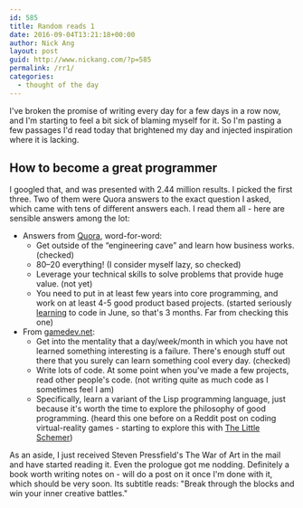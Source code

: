 ```yaml
---
id: 585
title: Random reads 1
date: 2016-09-04T13:21:18+00:00
author: Nick Ang
layout: post
guid: http://www.nickang.com/?p=585
permalink: /rr1/
categories:
  - thought of the day
---
```

I've broken the promise of writing every day for a few days in a row now, and I'm starting to feel a bit sick of blaming myself for it. So I'm pasting a few passages I'd read today that brightened my day and injected inspiration where it is lacking. 

## How to become a great programmer

I googled that, and was presented with 2.44 million results. I picked the first three. Two of them were Quora answers to the exact question I asked, which came with tens of different answers each. I read them all - here are sensible answers among the lot:

- Answers from [Quora](https://www.quora.com/What-is-the-best-way-to-become-a-great-programmer), word-for-word:
    - Get outside of the “engineering cave” and learn how business works. (checked)
    - 80–20 everything! (I consider myself lazy, so checked)
    - Leverage your technical skills to solve problems that provide huge value. (not yet)
    - You need to put in at least few years into core programming, and work on at least 4-5 good product based projects. (started seriously [learning](https://www.freecodecamp.com/nickangtc) to code in June, so that's 3 months. Far from checking this one)
- From [gamedev.net](http://www.gamedev.net/blog/355/entry-2250592-become-a-good-programmer-in-six-really-hard-steps/):
    - Get into the mentality that a day/week/month in which you have not learned something interesting is a failure. There's enough stuff out there that you surely can learn something cool every day. (checked)
    - Write lots of code. At some point when you've made a few projects, read other people's code. (not writing quite as much code as I sometimes feel I am)
    - Specifically, learn a variant of the Lisp programming language, just because it's worth the time to explore the philosophy of good programming. (heard this one before on a Reddit post on coding virtual-reality games - starting to explore this with [The Little Schemer](https://medium.com/getting-technical/day-18-i-know-nothing-1d068aae5c18#.2894oylwd))

As an aside, I just received Steven Pressfield's The War of Art in the mail and have started reading it. Even the prologue got me nodding. Definitely a book worth writing notes on - will do a post on it once I'm done with it, which should be very soon. Its subtitle reads: "Break through the blocks and win your inner creative battles." 